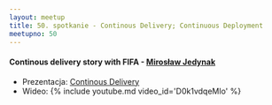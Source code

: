 ```yaml
---
layout: meetup
title: 50. spotkanie - Continous Delivery; Continuous Deployment
meetupno: 50
---
```


#### Continous delivery story with FIFA - [Mirosław Jedynak]()
* Prezentacja: [Continous Delivery]({{BASE_PATH}}/assets/2012.12.11.Wroc.Net%20-%20Continous%20Delivery.pdf)
* Wideo: {% include youtube.md video_id='D0k1vdqeMlo' %}
